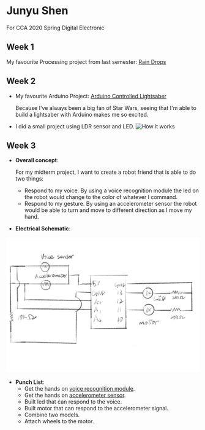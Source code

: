 # Junyu Shen
For CCA 2020 Spring Digital Electronic

## Week 1
My favourite Processing project from last semester: [Rain Drops](https://github.com/ShandShen/Junyu-Shen/tree/master/Week01)

## Week 2
* My favourite Arduino Project: [Arduino Controlled Lightsaber](https://www.youtube.com/watch?v=Dzpe1GVOJXU)

  Because I've always been a big fan of Star Wars, seeing that I'm able to build a lightsaber with Arduino makes me so excited.

* I did a small project using LDR sensor and LED.
![How it works](https://github.com/ShandShen/Junyu-Shen/blob/master/Week02/HowItWorks.gif)

## Week 3
* __Overall concept__:

  For my midterm project, I want to create a robot friend that is able to do two things:
  * Respond to my voice. By using a voice recognition module the led on the robot would change to the color of whatever I command.
  * Respond to my gesture. By using an accelerometer sensor the robot would be able to turn and move to different direction as I move my hand. 

* __Electrical Schematic__:

![Electrical Schematic](https://github.com/ShandShen/Junyu-Shen/blob/master/Week03/electrical%20schematic.jpg)

* __Punch List__:
  * Get the hands on [voice recognition module](https://www.banggood.com/Voice-Recognition-Module-With-Microphone-Control-Voice-Board-p-1056127.html?akmClientCountry=America&utm_source=youtube&utm_medium=liangzhenhua&utm_campaign=MertArduino&utm_content=liangzhenhua&p=CS120478587752016125&cur_warehouse=CN).
  * Get the hands on [accelerometer sensor](https://www.adafruit.com/product/3886).
  * Built led that can respond to the voice.
  * Built motor that can respond to the accelerometer signal.
  * Combine two models.
  * Attach wheels to the motor.
